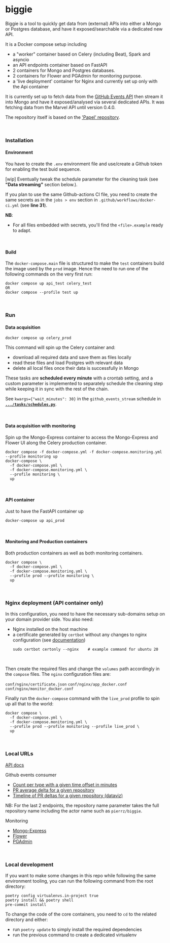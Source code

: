 # biggie

Biggie is a tool to quickly get data from (external) APIs into either a Mongo or Postgres database,
and have it exposed/searchable via a dedicated new API.

It is a Docker compose setup including
- a "worker" container based on Celery (including Beat), Spark and asyncio
- an API endpoints container based on FastAPI
- 2 containers for Mongo and Postgres databases.
- 2 containers for Flower and PGAdmin for monitoring purpose.
- a 'live deployment' container for Nginx and currently set up only with the Api container

It is currently set up to fetch data from the [GitHub Events API](https://api.github.com/events)
then stream it into Mongo and have it exposed/analysed via several dedicated APIs.
It was fetching data from the Marvel API until version 0.4.0.

The repository itself is based on the ['Papel' repository](https://github.com/pierrz/papel).

<br>


### Installation

#### Environment
You have to create the `.env` environment file and use/create a Github token for enabling the test buid sequence.

[wip] Eventually tweak the schedule parameter for the cleaning task (see **"Data streaming"** section below.).

If you plan to use the same Github-actions CI file, you need to create the same secrets
as in the `jobs > env` section in `.github/workflows/docker-ci.yml` (see **line 31**).

**NB**:
- For all files embedded with secrets, you'll find the `<file>.example` ready to adapt.

<br>

#### Build
The `docker-compose.main` file is structured to make the `test` containers build the image
used by the `prod` image. Hence the need to run one of the following commands on the very first run:
```
docker compose up api_test celery_test
OR
docker compose --profile test up
```

<br>

### Run
#### Data acquisition
```
docker compose up celery_prod
```
This command will spin up the Celery container and:

  - download all required data and save them as files locally
  - read these files and load Postgres with relevant data
  - delete all local files once their data is successfully in Mongo

These tasks are **scheduled every minute** with a crontab setting,
and a custom parameter is implemented to separately schedule the cleaning step
while keeping it in sync with the rest of the chain.

See `kwargs={"wait_minutes": 30}` in the `github_events_stream` schedule in [**`.../tasks/schedules.py`**](celery_app/src/tasks/schedules.py).

<br>

#### Data acquisition with monitoring
Spin up the Mongo-Express container to access the Mongo-Express and Flower UI
along the Celery production container.
```
docker compose -f docker-compose.yml -f docker-compose.monitoring.yml --profile monitoring up
docker-compose \
  -f docker-compose.yml \
  -f docker-compose.monitoring.yml \
  --profile monitoring \
  up
```

<br>

#### API container
Just to have the FastAPI container up
```
docker-compose up api_prod
```

<br>

#### Monitoring and Production containers
Both production containers as well as both monitoring containers.
```
docker compose \
  -f docker-compose.yml \
  -f docker-compose.monitoring.yml \
  --profile prod --profile monitoring \
  up
```

<br>

### Nginx deployment (API container only)
In this configuration, you need to have the necessary sub-domains setup on your domain provider side.
You also need:
- Nginx installed on the host machine
- a certificate generated by `certbot` without any changes to nginx configuration (see [documentation](https://certbot.eff.org/instructions))
    ```
    sudo certbot certonly --nginx    # example command for ubuntu 20
    ```
<br>

Then create the required files and change the `volumes` path accordingly in the `compose` files.
The `nginx` configuration files are:

`conf/nginx/certificate.json`
`conf/nginx/app_docker.conf`
`conf/nginx/monitor_docker.conf`
<br>

Finally run the `docker-compose` command with the `live_prod` profile
to spin up all that to the world:
```
docker compose \
  -f docker-compose.yml \
  -f docker-compose.monitoring.yml \
  --profile prod --profile monitoring --profile live_prod \
  up
```

<br>

### Local URLs

[API docs](http://localhost:8000/docs)

Github events consumer
- [Count per type with a given time offset in minutes](http://localhost:8000/events/count_per_type?offset=90)
- [PR average delta for a given repository](http://localhost:8000/events/pr_average_delta?repo_name=<repository-name>)
- [Timeline of PR deltas for a given repository (dataviz)](http://localhost:8000/events/pr_deltas_timeline?repo_name=<repository-name>)

NB: For the last 2 endpoints, the repository name parameter takes the full repository name
including the actor name such as `pierrz/biggie`.

Monitoring
- [Mongo-Express](http://localhost:8081)
- [Flower](http://localhost:49555)
- [PGAdmin](http://localhost:5050)

<br>

### Local development
If you want to make some changes in this repo while following the same environment tooling,
you can run the following command from the root directory:
```
poetry config virtualenvs.in-project true
poetry install && poetry shell
pre-commit install
```

To change the code of the core containers, you need to `cd` to the related directory
and either:
- run `poetry update` to simply install the required dependencies
- run the previous command to create a dedicated virtualenv
